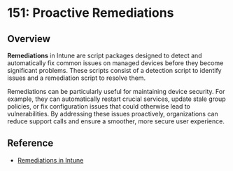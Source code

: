 # 151: Proactive Remediations

## Overview

**Remediations** in Intune are script packages designed to detect and automatically fix common issues on managed devices before they become significant problems. These scripts consist of a detection script to identify issues and a remediation script to resolve them.

 Remediations can be particularly useful for maintaining device security. For example, they can automatically restart crucial services, update stale group policies, or fix configuration issues that could otherwise lead to vulnerabilities. By addressing these issues proactively, organizations can reduce support calls and ensure a smoother, more secure user experience.

## Reference

* [Remediations in Intune](https://learn.microsoft.com/en-us/mem/intune/fundamentals/remediations)

